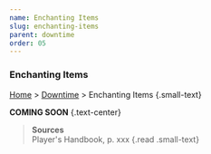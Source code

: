 ```yaml
---
name: Enchanting Items
slug: enchanting-items
parent: downtime
order: 05
---
```


### Enchanting Items
[Home](home) > [Downtime](downtime) > Enchanting Items {.small-text}

**COMING SOON** {.text-center}

> **Sources** <br/>
> Player's Handbook, p. xxx
{.read .small-text}
